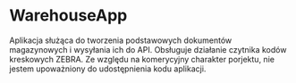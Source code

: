 # WarehouseApp
Aplikacja służąca do tworzenia podstawowych dokumentów magazynowych i wysyłania ich do API. Obsługuje działanie czytnika kodów kreskowych ZEBRA. Ze względu na komerycyjny charakter porjektu, nie jestem upoważniony do udostępnienia kodu aplikacji.

